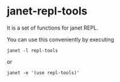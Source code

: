 # janet-repl-tools

It is a set of functions for janet REPL.

You can use this conveniently by executing

```
janet -l repl-tools
```

or

```
janet -e '(use repl-tools)'
```